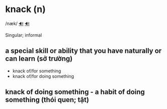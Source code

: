 # knack (n)

/næk/ [🔊](https://www.oxfordlearnersdictionaries.com/media/english/uk_pron/a/aut/auton/autonomy__gb_1.mp3) [🔊](https://www.oxfordlearnersdictionaries.com/media/english/uk_pron/a/aut/auton/autonomy__gb_1.mp3)

Singular; informal

## a special skill or ability that you have naturally or can learn (sở trường)

- knack of/for something
- knack of/for doing something

## knack of doing something - a habit of doing something (thói quen; tật)